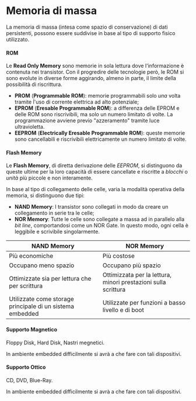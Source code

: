 # Memoria di massa

La memoria di massa (intesa come spazio di conservazione) di dati persistenti, possono essere suddivise in base al tipo di supporto fisico utilizzato.

#### ROM

Le **Read Only Memory** sono memorie in sola lettura dove l'informazione è contenuta nei transistor.
Con il progredire delle tecnologie però, le ROM si sono evolute in diverse forme aggirando, almeno in parte, il limite della possibilità di riscrittura.

- **PROM** (**Programmable ROM**): memorie programmabili solo _una_ volta tramite ĺ'uso di corrente elettrica ad alto potenziale;
- **EPROM** (**Eresable Programmable ROM**): a differenza delle EPROM e delle ROM sono riscrivibili, ma solo un numero limitato di volte.
  La programmazione avviene previo "azzeramento" tramite luce ultravioletta.
- **EEPROM** (**Electrically Eresable Programmable ROM**): queste memorie sono cancellabili e riscrivibili elettricamente un numero limitato di volte.

#### Flash Memory

Le **Flash Memory**, di diretta derivazione delle _EEPROM_, si distinguono da queste ultime per la loro capacità di essere cancellate e riscritte a _blocchi_ o _unità_ più piccole e non interamente.

In base al tipo di collegamento delle celle, varia la modalità operativa della memoria, si distinguono due tipi:

- **NAND Memory**: I transistor sono collegati in modo da creare un collegamento in serie tra le celle;
- **NOR Memory**: Tutte le celle sono collegate a massa ad in parallelo alla _bit line_, comportandosi come un NOR Gate. In questo modo, ogni cella è leggibile e scrivibile singolarmente.

| NAND Memory                                               | NOR Memory                                                     |
| --------------------------------------------------------- | -------------------------------------------------------------- |
| Più economiche                                            | Più costose                                                    |
| Occupano meno spazio                                      | Occupano più spazio                                            |
| Ottimizzate sia per lettura che per scrittura             | Ottimizzata per la lettura, minori prestazioni sulla scrittura |
| Utilizzate come storage principale di un sistema embedded | Utilizzate per funzioni a basso livello e di boot              |

#### Supporto Magnetico

Floppy Disk, Hard Disk, Nastri megnetici.

In ambiente embedded difficilmente si avrà a che fare con tali dispositivi.

#### Supporto Ottico

CD, DVD, Blue-Ray.

In ambiente embedded difficilmente si avrà a che fare con tali dispositivi.
